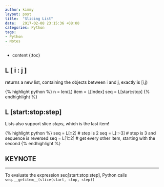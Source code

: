 ```yaml
---
author: kimmy
layout: post
title:  "Slicing List"
date:   2017-02-08 23:15:36 +08:00
categories: Python
tags:
- Python
- Notes
---
```


* content
{:toc}



## L [ i : j ]
returns a new list, containing the objects between i and j, exactly is [i,j)

{% highlight python %}
n = len(L)
item = L[index]
seq = L[start:stop]
{% endhighlight %}

## L [start:stop:step]
Lists also support slice *steps*, which is the last item!

{% highlight python %}
seq = L[::2]  # step is 2
seq = L[::-3] # step is 3 and sequence is reversed
seq = L[1::2] # get every other item, starting with the second
{% endhighlight %}

## KEYNOTE
---
To evaluate the expression seq[start:stop:step],
Python calls `seq.__getitem__(slice(start, stop, step))`
